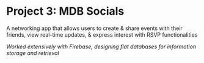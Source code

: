 # Project 3: MDB Socials

A networking app that allows users to create & share events with their friends, view real-time updates, & express interest with RSVP functionalities

*Worked extensively with Firebase, designing flat databases for information storage and retrieval*

